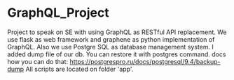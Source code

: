 # GraphQL_Project
Project to speak on SE with using GraphQL as RESTful API replacement.
We use flask as web framework and graphene as python implementation of GraphQL.
Also we use Postgre SQL as database management system. I added dump file of our db. You can restore it with postgres command.
docs how you can do that: https://postgrespro.ru/docs/postgresql/9.4/backup-dump
All scripts are located on folder 'app'.

